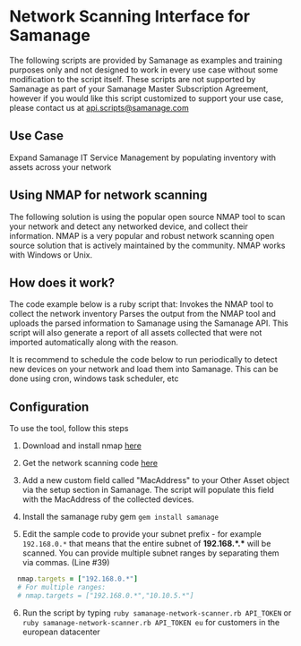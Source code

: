 # Network Scanning Interface for Samanage

The following scripts are provided by Samanage as examples and training purposes only and not designed to work in every use case without some modification to the script itself. These scripts are not supported by Samanage as part of your Samanage Master Subscription Agreement, however if you would like this script customized to support your use case, please contact us at api.scripts@samanage.com

## Use Case 

Expand Samanage IT Service Management by populating inventory with  assets across your network

## Using NMAP for network scanning

The following solution is using the popular open source NMAP tool to scan your network and detect any networked device, and collect their information. NMAP is a very popular and robust network scanning open source solution that is actively maintained by the community. NMAP works with Windows or Unix.

## How does it work?

The code example below is a ruby script that: Invokes the NMAP tool to collect the network inventory Parses the output from the NMAP tool and uploads the parsed information to Samanage using the Samanage API. This script will also generate a report of all assets collected that were not imported automatically along with the reason.

It is recommend to schedule the code below to run periodically to detect new devices on your network and load them into Samanage. This can be done using cron, windows task scheduler, etc

## Configuration

To use the tool, follow this steps

1) Download and install nmap [here](https://nmap.org/) 

2) Get the network scanning code [here](https://github.com/SAManage/Samples/blob/master/Samanage%20Network%20Scanner/samanage-network-scanner.rb)

3) Add a new custom field called "MacAddress" to your Other Asset object via the setup section in Samanage. The script will populate this field with the MacAddress of the collected devices.

4) Install the samanage ruby gem `gem install samanage`

5) Edit the sample code to provide your subnet prefix - for example `192.168.0.*` that means that the entire subnet of **192.168.\*.\*** will be scanned. You can provide multiple subnet ranges by separating them via commas. (Line #39)
```ruby
  nmap.targets = ["192.168.0.*"]
  # For multiple ranges:
  # nmap.targets = ["192.168.0.*","10.10.5.*"]
```

6) Run the script by typing `ruby samanage-network-scanner.rb API_TOKEN` or `ruby samanage-network-scanner.rb API_TOKEN eu` for customers in the european datacenter
